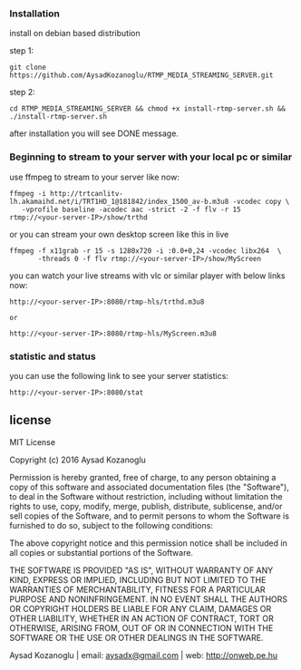 ### Installation
install on debian based distribution

step 1:
```
git clone https://github.com/AysadKozanoglu/RTMP_MEDIA_STREAMING_SERVER.git
```
step 2:
```
cd RTMP_MEDIA_STREAMING_SERVER && chmod +x install-rtmp-server.sh && ./install-rtmp-server.sh

```

after installation you will see DONE message. 


### Beginning to stream to your server with your local pc or  similar 

use ffmpeg to stream to your server like now:

```
ffmpeg -i http://trtcanlitv-lh.akamaihd.net/i/TRT1HD_1@181842/index_1500_av-b.m3u8 -vcodec copy \
   -vprofile baseline -acodec aac -strict -2 -f flv -r 15 rtmp://<your-server-IP>/show/trthd

```

or you can stream your own desktop screen like this in live

```
ffmpeg -f x11grab -r 15 -s 1280x720 -i :0.0+0,24 -vcodec libx264  \ 
       -threads 0 -f flv rtmp://<your-server-IP>/show/MyScreen
```

you can watch your live streams with vlc or similar player with below links now:

```
http://<your-server-IP>:8080/rtmp-hls/trthd.m3u8

or

http://<your-server-IP>:8080/rtmp-hls/MyScreen.m3u8

```

### statistic and status
you can use the following link to see your server statistics:
```
http://<your-server-IP>:8080/stat

```

## license
MIT License

Copyright (c) 2016 Aysad Kozanoglu

Permission is hereby granted, free of charge, to any person obtaining a copy
of this software and associated documentation files (the "Software"), to deal
in the Software without restriction, including without limitation the rights
to use, copy, modify, merge, publish, distribute, sublicense, and/or sell
copies of the Software, and to permit persons to whom the Software is
furnished to do so, subject to the following conditions:

The above copyright notice and this permission notice shall be included in all
copies or substantial portions of the Software.

THE SOFTWARE IS PROVIDED "AS IS", WITHOUT WARRANTY OF ANY KIND, EXPRESS OR
IMPLIED, INCLUDING BUT NOT LIMITED TO THE WARRANTIES OF MERCHANTABILITY,
FITNESS FOR A PARTICULAR PURPOSE AND NONINFRINGEMENT. IN NO EVENT SHALL THE
AUTHORS OR COPYRIGHT HOLDERS BE LIABLE FOR ANY CLAIM, DAMAGES OR OTHER
LIABILITY, WHETHER IN AN ACTION OF CONTRACT, TORT OR OTHERWISE, ARISING FROM,
OUT OF OR IN CONNECTION WITH THE SOFTWARE OR THE USE OR OTHER DEALINGS IN THE
SOFTWARE.


Aysad Kozanoglu |  email: aysadx@gmail.com | web: http://onweb.pe.hu
